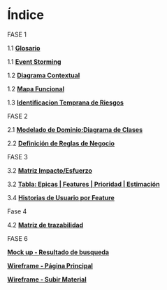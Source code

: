 # Índice
FASE 1

1.1 [**Glosario**](https://github.com/colosoler/UTN-DS25-Grupo-2-/blob/main/Documentacion/01%20-%20An%C3%A1lisis%20Inicial/1.1_glosario.md)

1.1 [**Event Storming**](https://github.com/colosoler/UTN-DS25-Grupo-2-/blob/main/Documentacion/01%20-%20An%C3%A1lisis%20Inicial/1.1_event_stoming.jpg)

1.2 [**Diagrama Contextual**](https://github.com/colosoler/UTN-DS25-Grupo-2-/blob/main/Documentacion/01%20-%20An%C3%A1lisis%20Inicial/1.2_diagrama_contextual.png) 

1.2 [**Mapa Funcional**](https://github.com/colosoler/UTN-DS25-Grupo-2-/blob/main/Documentacion/01%20-%20An%C3%A1lisis%20Inicial/1.2_mapa_funcional.jpg) 

1.3 [**Identificacion Temprana de Riesgos**](https://github.com/colosoler/UTN-DS25-Grupo-2-/blob/main/Documentacion/01%20-%20An%C3%A1lisis%20Inicial/1.3_identificacion_temprana_de_riesgos.png)

FASE 2

2.1 [**Modelado de Dominio:Diagrama de Clases**](https://github.com/colosoler/UTN-DS25-Grupo-2-/blob/main/Documentacion/02%20-%20Modelado%20de%20Dominio/2.1_diagrama_de_clases.png)

2.2 [**Definición de Reglas de Negocio**](https://github.com/colosoler/UTN-DS25-Grupo-2-/blob/main/Documentacion/02%20-%20Modelado%20de%20Dominio/2.2_definición_reglas_de_negocio.md)
 
FASE 3

3.2 [**Matriz Impacto/Esfuerzo**](https://github.com/colosoler/UTN-DS25-Grupo-2-/blob/main/Documentacion/03%20-%20Elaboraci%C3%B3n%20del%20Product%20Backlog/3.2_matriz_impacto_esfuerzo.jpg)

3.2 [**Tabla: Epicas | Features | Prioridad | Estimación**](https://github.com/colosoler/UTN-DS25-Grupo-2-/blob/main/Documentacion/03%20-%20Elaboraci%C3%B3n%20del%20Product%20Backlog/3.2_Refinamiento_de_%C3%A9picas_en_features.jpg)

3.4 [**Historias de Usuario por Feature**](https://github.com/colosoler/UTN-DS25-Grupo-2-/blob/main/Documentacion/03%20-%20Elaboraci%C3%B3n%20del%20Product%20Backlog/3.4_historias_de_usuario_por_feature.md)

Fase 4 

4.2 [**Matriz de trazabilidad**](https://github.com/colosoler/UTN-DS25-Grupo-2-/blob/main/Documentacion/04%20-%20Validaci%C3%B3n%20y%20Trazabilidad/4.2_matriz_de_trazabilidad.jpg)

FASE 6

[**Mock up - Resultado de busqueda**](https://github.com/colosoler/UTN-DS25-Grupo-2-/blob/main/Documentacion/06%20-%20UX-UI/mockup_resultado_de_busqueda.jpg)

[**Wireframe - Página Principal**](https://github.com/colosoler/UTN-DS25-Grupo-2-/blob/main/Documentacion/06%20-%20UX-UI/wireframe_pagina_principal.jpg)

[**Wireframe - Subir Material**](https://github.com/colosoler/UTN-DS25-Grupo-2-/blob/main/Documentacion/06%20-%20UX-UI/wireframe_pantalla_subir_material.png)
